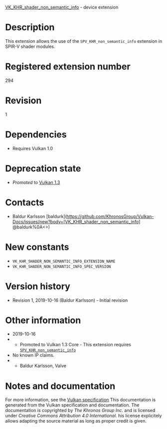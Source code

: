 [VK_KHR_shader_non_semantic_info](https://www.khronos.org/registry/vulkan/specs/1.3-extensions/man/html/VK_KHR_shader_non_semantic_info.html) - device extension

# Description
This extension allows the use of the `SPV_KHR_non_semantic_info` extension
in SPIR-V shader modules.

# Registered extension number
294

# Revision
1

# Dependencies
- Requires Vulkan 1.0

# Deprecation state
- *Promoted* to [Vulkan 1.3](https://www.khronos.org/registry/vulkan/specs/1.3-extensions/html/vkspec.html#versions-1.3-promotions)

# Contacts
- Baldur Karlsson [baldurk](https://github.com/KhronosGroup/Vulkan-Docs/issues/new?body=[VK_KHR_shader_non_semantic_info] @baldurk%0A<<Here describe the issue or question you have about the VK_KHR_shader_non_semantic_info extension>>)

# New constants
- `VK_KHR_SHADER_NON_SEMANTIC_INFO_EXTENSION_NAME`
- `VK_KHR_SHADER_NON_SEMANTIC_INFO_SPEC_VERSION`

# Version history
- Revision 1, 2019-10-16 (Baldur Karlsson)  - Initial revision

# Other information
* 2019-10-16
*   - Promoted to Vulkan 1.3 Core  - This extension requires [`SPV_KHR_non_semantic_info`](https://htmlpreview.github.io/?https://github.com/KhronosGroup/SPIRV-Registry/blob/master/extensions/KHR/SPV_KHR_non_semantic_info.html) 
* No known IP claims.
*   - Baldur Karlsson, Valve
# Notes and documentation
For more information, see the [Vulkan specification](https://www.khronos.org/registry/vulkan/specs/1.3-extensions/html/vkspec.html)
This documentation is generated from the Vulkan specification and documentation.
The documentation is copyrighted by *The Khronos Group Inc.* and is licensed under *Creative Commons Attribution 4.0 International*.
his license explicitely allows adapting the source material as long as proper credit is given.
        